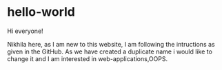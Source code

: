 # hello-world

Hi everyone!

Nikhila here, as I am new to this website, I am following the intructions as given in the GitHub. 
As we have created a duplicate name i would like to change it and I am interested in web-applications,OOPS.
